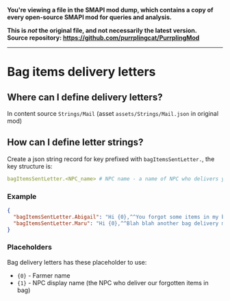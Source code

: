 **You're viewing a file in the SMAPI mod dump, which contains a copy of every open-source SMAPI mod
for queries and analysis.**

**This is _not_ the original file, and not necessarily the latest version.**  
**Source repository: https://github.com/purrplingcat/PurrplingMod**

----

# Bag items delivery letters

## Where can I define delivery letters?

In content source `Strings/Mail` (asset `assets/Strings/Mail.json` in original mod)

## How can I define letter strings?

Create a json string record for key prefixed with `bagItemsSentLetter.`, the key structure is:

```yaml
bagItemsSentLetter.<NPC_name> # NPC name - a name of NPC who delivers your forgot items in their bag
```

### Example

```json
{
  "bagItemsSentLetter.Abigail": "Hi {0},^^You forgot some items in my bag, so I've sent them back to you.^I had fun yesterday, I hope to see you again soon!^^    - {1}",
  "bagItemsSentLetter.Maru": "Hi {0},^^Blah blah another bag delivery message    - {1}"
}
```

### Placeholders

Bag delivery letters has these placeholder to use:

- `{0}` - Farmer name
- `{1}` - NPC display name (the NPC who deliver our forgotten items in bag)
